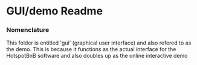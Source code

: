 # GUI/demo Readme


### Nomenclature
This folder is entitled 'gui' (graphical user interface) and also refered to as the demo.
This is because it functions as the actual interface for the HotspotBnB software and also doubles up as the online interactive demo


